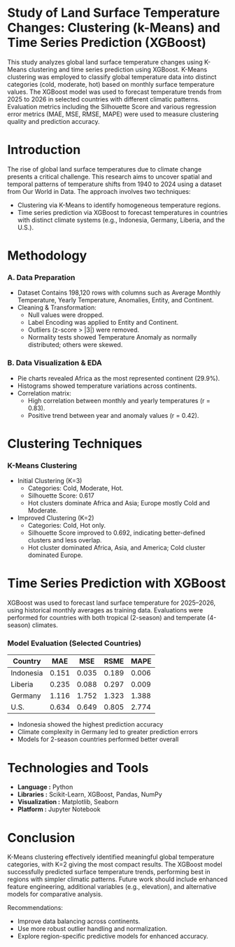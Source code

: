 # Study of Land Surface Temperature Changes: Clustering (k-Means) and Time Series Prediction (XGBoost) 
This study analyzes global land surface temperature changes using K-Means clustering and time series prediction using XGBoost. K-Means clustering was employed to classify global temperature data into distinct categories (cold, moderate, hot) based on monthly surface temperature values. The XGBoost model was used to forecast temperature trends from 2025 to 2026 in selected countries with different climatic patterns. Evaluation metrics including the Silhouette Score and various regression error metrics (MAE, MSE, RMSE, MAPE) were used to measure clustering quality and prediction accuracy.

# Introduction
The rise of global land surface temperatures due to climate change presents a critical challenge. This research aims to uncover spatial and temporal patterns of temperature shifts from 1940 to 2024 using a dataset from Our World in Data. The approach involves two techniques:
- Clustering via K-Means to identify homogeneous temperature regions.
- Time series prediction via XGBoost to forecast temperatures in countries with distinct climate systems (e.g., Indonesia, Germany, Liberia, and the U.S.).

# Methodology
### A. Data Preparation
- Dataset Contains 198,120 rows with columns such as Average Monthly Temperature, Yearly Temperature, Anomalies, Entity, and Continent.
- Cleaning & Transformation:
  - Null values were dropped.
  - Label Encoding was applied to Entity and Continent.
  - Outliers (z-score > |3|) were removed.
  - Normality tests showed Temperature Anomaly as normally distributed; others were skewed.

### B. Data Visualization & EDA
- Pie charts revealed Africa as the most represented continent (29.9%).
- Histograms showed temperature variations across continents.
- Correlation matrix:
  - High correlation between monthly and yearly temperatures (r = 0.83).
  - Positive trend between year and anomaly values (r = 0.42).

# Clustering Techniques
### K-Means Clustering
- Initial Clustering (K=3)
  - Categories: Cold, Moderate, Hot.
  - Silhouette Score: 0.617
  - Hot clusters dominate Africa and Asia; Europe mostly Cold and Moderate.
- Improved Clustering (K=2)
  - Categories: Cold, Hot only.
  - Silhouette Score improved to 0.692, indicating better-defined clusters and less overlap.
  - Hot cluster dominated Africa, Asia, and America; Cold cluster dominated Europe.

# Time Series Prediction with XGBoost
XGBoost was used to forecast land surface temperature for 2025–2026, using historical monthly averages as training data. Evaluations were performed for countries with both tropical (2-season) and temperate (4-season) climates.

### Model Evaluation (Selected Countries)
| Country   |  MAE  |  MSE  | RSME  | MAPE  |
| --------- | ----- | ----- | ----- | ----- |
| Indonesia | 0.151 | 0.035 | 0.189 | 0.006 |
| Liberia   | 0.235 | 0.088 | 0.297 | 0.009 |
| Germany   | 1.116 | 1.752 | 1.323 | 1.388 |
| U.S.      | 0.634 | 0.649 | 0.805 | 2.774 |

- Indonesia showed the highest prediction accuracy
- Climate complexity in Germany led to greater prediction errors
- Models for 2-season countries performed better overall

# Technologies and Tools
- **Language :** Python
- **Libraries :** Scikit-Learn, XGBoost, Pandas, NumPy
- **Visualization :** Matplotlib, Seaborn
- **Platform :** Jupyter Notebook

# Conclusion
K-Means clustering effectively identified meaningful global temperature categories, with K=2 giving the most compact results. The XGBoost model successfully predicted surface temperature trends, performing best in regions with simpler climatic patterns. Future work should include enhanced feature engineering, additional variables (e.g., elevation), and alternative models for comparative analysis.

Recommendations:
- Improve data balancing across continents.
- Use more robust outlier handling and normalization.
- Explore region-specific predictive models for enhanced accuracy.
